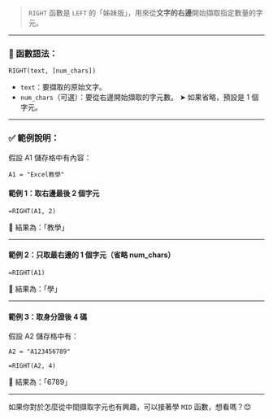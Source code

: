 > `RIGHT` 函數是 `LEFT` 的「姊妹版」，用來從**文字的右邊**開始擷取指定數量的字元。

---

### 📘 函數語法：
```excel
RIGHT(text, [num_chars])
```

- `text`：要擷取的原始文字。
- `num_chars`（可選）：要從右邊開始擷取的字元數。
  ➤ 如果省略，預設是 1 個字元。

---

### ✅ 範例說明：

假設 A1 儲存格中有內容：

```
A1 = "Excel教學"
```

#### 範例 1：取右邊最後 2 個字元
```excel
=RIGHT(A1, 2)
```
🔹 結果為：「教學」

---

#### 範例 2：只取最右邊的 1 個字元（省略 num_chars）
```excel
=RIGHT(A1)
```
🔹 結果為：「學」

---

#### 範例 3：取身分證後 4 碼  
假設 A2 儲存格中有：
```
A2 = "A123456789"
```

```excel
=RIGHT(A2, 4)
```
🔹 結果為：「6789」

---

如果你對於怎麼從中間擷取字元也有興趣，可以接著學 `MID` 函數，想看嗎？😊